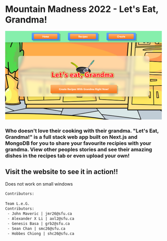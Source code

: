 # Mountain Madness 2022 - Let's Eat, Grandma!

 ![home page](/home.png)
 
### Who doesn't love their cooking with their grandma. "Let's Eat, Grandma!" is a full stack web app built on Next.js and MongoDB for you to share your favourite recipies with your grandma. View other peoples stories and see their amazing dishes in the recipes tab or even upload your own!
 
 
 ## Visit the website to see it in action!!

 

Does not work on small windows

```
Contributors:

Team L.e.G.
Contributors:
 - John Maveric | jmr26@sfu.ca
 - Alexander X Li | axl2@sfu.ca
 - Genesis Basa | grb2@sfu.ca
 - Sean Chan | smc26@sfu.ca
 - Hobbes Chiong | shc26@sfu.ca
```
